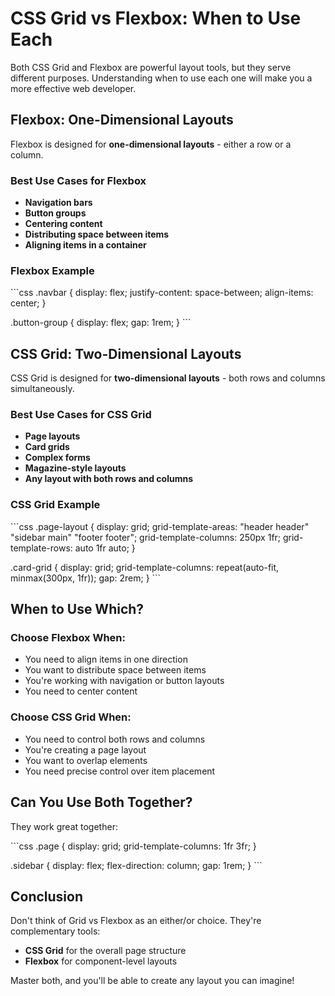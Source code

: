 # CSS Grid vs Flexbox: When to Use Each

Both CSS Grid and Flexbox are powerful layout tools, but they serve different purposes. Understanding when to use each one will make you a more effective web developer.

## Flexbox: One-Dimensional Layouts

Flexbox is designed for **one-dimensional layouts** - either a row or a column.

### Best Use Cases for Flexbox

- **Navigation bars**
- **Button groups**
- **Centering content**
- **Distributing space between items**
- **Aligning items in a container**

### Flexbox Example

\`\`\`css
.navbar {
  display: flex;
  justify-content: space-between;
  align-items: center;
}

.button-group {
  display: flex;
  gap: 1rem;
}
\`\`\`

## CSS Grid: Two-Dimensional Layouts

CSS Grid is designed for **two-dimensional layouts** - both rows and columns simultaneously.

### Best Use Cases for CSS Grid

- **Page layouts**
- **Card grids**
- **Complex forms**
- **Magazine-style layouts**
- **Any layout with both rows and columns**

### CSS Grid Example

\`\`\`css
.page-layout {
  display: grid;
  grid-template-areas: 
    "header header"
    "sidebar main"
    "footer footer";
  grid-template-columns: 250px 1fr;
  grid-template-rows: auto 1fr auto;
}

.card-grid {
  display: grid;
  grid-template-columns: repeat(auto-fit, minmax(300px, 1fr));
  gap: 2rem;
}
\`\`\`

## When to Use Which?

### Choose Flexbox When:
- You need to align items in one direction
- You want to distribute space between items
- You're working with navigation or button layouts
- You need to center content

### Choose CSS Grid When:
- You need to control both rows and columns
- You're creating a page layout
- You want to overlap elements
- You need precise control over item placement

## Can You Use Both Together?

They work great together:

\`\`\`css
.page {
  display: grid;
  grid-template-columns: 1fr 3fr;
}

.sidebar {
  display: flex;
  flex-direction: column;
  gap: 1rem;
}
\`\`\`

## Conclusion

Don't think of Grid vs Flexbox as an either/or choice. They're complementary tools:

- **CSS Grid** for the overall page structure
- **Flexbox** for component-level layouts

Master both, and you'll be able to create any layout you can imagine!

